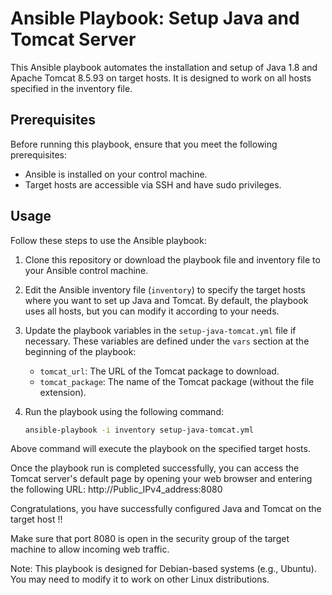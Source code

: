 # Ansible Playbook: Setup Java and Tomcat Server

This Ansible playbook automates the installation and setup of Java 1.8 and Apache Tomcat 8.5.93 on target hosts. It is designed to work on all hosts specified in the inventory file.

## Prerequisites

Before running this playbook, ensure that you meet the following prerequisites:

- Ansible is installed on your control machine.
- Target hosts are accessible via SSH and have sudo privileges.

## Usage

Follow these steps to use the Ansible playbook:

1. Clone this repository or download the playbook file and inventory file to your Ansible control machine.

2. Edit the Ansible inventory file (`inventory`) to specify the target hosts where you want to set up Java and Tomcat. By default, the playbook uses all hosts, but you can modify it according to your needs.

3. Update the playbook variables in the `setup-java-tomcat.yml` file if necessary. These variables are defined under the `vars` section at the beginning of the playbook:

   - `tomcat_url`: The URL of the Tomcat package to download.
   - `tomcat_package`: The name of the Tomcat package (without the file extension).

4. Run the playbook using the following command:

   ```bash
   ansible-playbook -i inventory setup-java-tomcat.yml

Above command will execute the playbook on the specified target hosts.

Once the playbook run is completed successfully, you can access the Tomcat server's default page by opening your web browser and entering the following URL: http://Public_IPv4_address:8080

Congratulations, you have successfully configured Java and Tomcat on the target host !!

Make sure that port 8080 is open in the security group of the target machine to allow incoming web traffic.

Note: This playbook is designed for Debian-based systems (e.g., Ubuntu). You may need to modify it to work on other Linux distributions.
